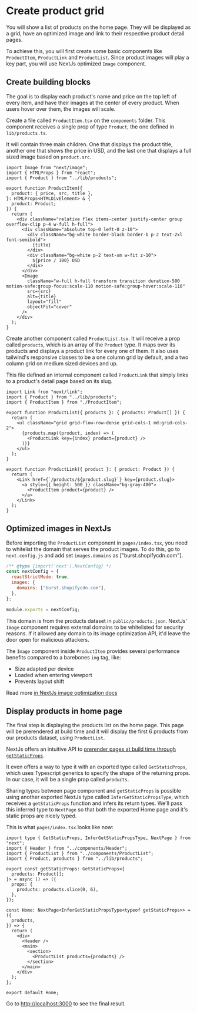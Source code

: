 # Create product grid

You will show a list of products on the home page. They will be displayed as a grid, have an optimized image and link to their respective product detail pages.

To achieve this, you will first create some basic components like `ProductItem`, `ProductLink` and `ProductList`. Since product images will play a key part, you will use NextJs optimized `Image` component.

## Create building blocks

The goal is to display each product's name and price on the top left of every item, and have their images at the center of every product. When users hover over them, the images will scale.

Create a file called `ProductItem.tsx` on the `components` folder. This component receives a single prop of type `Product`, the one defined in `lib/products.ts`.

It will contain three main children. One that displays the product title, another one that shows the price in USD, and the last one that displays a full sized image based on `product.src`.

```tsx
import Image from "next/image";
import { HTMLProps } from "react";
import { Product } from "../lib/products";

export function ProductItem({
  product: { price, src, title },
}: HTMLProps<HTMLDivElement> & {
  product: Product;
}) {
  return (
    <div className="relative flex items-center justify-center group overflow-clip p-4 w-full h-full">
      <div className="absolute top-0 left-0 z-10">
        <div className="bg-white border-black border-b p-2 text-2xl font-semibold">
          {title}
        </div>
        <div className="bg-white p-2 text-sm w-fit z-10">
          ${price / 100} USD
        </div>
      </div>
      <Image
        className="w-full h-full transform transition duration-500 motion-safe:group-focus:scale-110 motion-safe:group-hover:scale-110"
        src={src}
        alt={title}
        layout="fill"
        objectFit="cover"
      />
    </div>
  );
}
```

Create another component called `ProductList.tsx`. It will receive a prop called `products`, which is an array of the `Product` type. It maps over its products and displays a product link for every one of them. It also uses tailwind's responsive classes to be a one column grid by default, and a two column grid on medium sized devices and up.

This file defined an internal component called `ProductLink` that simply links to a product's detail page based on its slug.

```tsx
import Link from "next/link";
import { Product } from "../lib/products";
import { ProductItem } from "./ProductItem";

export function ProductList({ products }: { products: Product[] }) {
  return (
    <ul className="grid grid-flow-row-dense grid-cols-1 md:grid-cols-2">
      {products.map((product, index) => (
        <ProductLink key={index} product={product} />
      ))}
    </ul>
  );
}

export function ProductLink({ product }: { product: Product }) {
  return (
    <Link href={`/products/${product.slug}`} key={product.slug}>
      <a style={{ height: 500 }} className="bg-gray-400">
        <ProductItem product={product} />
      </a>
    </Link>
  );
}
```

## Optimized images in NextJs

Before importing the `ProductList` component in `pages/index.tsx`, you need to whitelist the domain that serves the product images. To do this, go to `next.config.js` and add set `images.domains` as ["burst.shopifycdn.com"].

```js
/** @type {import('next').NextConfig} */
const nextConfig = {
  reactStrictMode: true,
  images: {
    domains: ["burst.shopifycdn.com"],
  },
};

module.exports = nextConfig;
```

This domain is from the products dataset in `public/products.json`. NextJs' `Image` component requires external domains to be whitelisted for security reasons. If it allowed any domain to its image optimization API, it'd leave the door open for malicious attackers.

The `Image` component inside `ProductItem` provides several performance benefits compared to a barebones `img` tag, like:

- Size adapted per device
- Loaded when entering viewport
- Prevents layout shift

Read more [in NextJs image optimization docs](https://nextjs.org/docs/basic-features/image-optimization)

## Display products in home page

The final step is displaying the products list on the home page. This page will be prerendered at build time and it will display the first 6 products from our products dataset, using `ProductList`.

NextJs offers an intuitive API to [prerender pages at build time through `getStaticProps`](https://nextjs.org/docs/basic-features/data-fetching/get-static-props).

It even offers a way to type it with an exported type called `GetStaticProps`, which uses Typescript generics to specify the shape of the returning props. In our case, it will be a single prop called `products`.

Sharing types between page component and `getStaticProps` is possible using another exported NextJs type called `InferGetStaticPropsType`, which receives a `getStaticProps` function and infers its return types. We'll pass this inferred type to `NextPage` so that both the exported Home page and it's static props are nicely typed.

This is what `pages/index.tsx` looks like now:

```tsx
import type { GetStaticProps, InferGetStaticPropsType, NextPage } from "next";
import { Header } from "../components/Header";
import { ProductList } from "../components/ProductList";
import { Product, products } from "../lib/products";

export const getStaticProps: GetStaticProps<{
  products: Product[];
}> = async () => ({
  props: {
    products: products.slice(0, 6),
  },
});

const Home: NextPage<InferGetStaticPropsType<typeof getStaticProps>> = ({
  products,
}) => {
  return (
    <div>
      <Header />
      <main>
        <section>
          <ProductList products={products} />
        </section>
      </main>
    </div>
  );
};

export default Home;
```

Go to [http://localhost:3000](http://localhost:3000) to see the final result.

